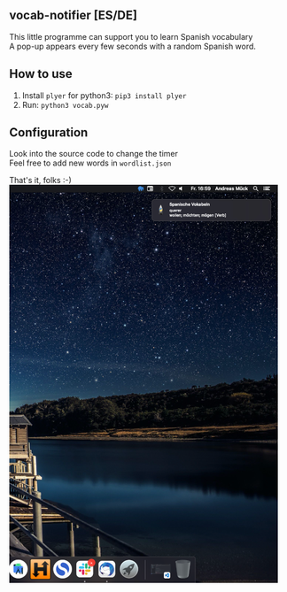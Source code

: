 ## vocab-notifier [ES/DE]
This little programme can support you to learn Spanish vocabulary<br>
A pop-up appears every few seconds with a random Spanish word.<br>

## How to use
1. Install `plyer` for python3: `pip3 install plyer`
2. Run: `python3 vocab.pyw`

## Configuration
Look into the source code to change the timer<br>
Feel free to add new words in `wordlist.json`<br>

That's it, folks :-)
<img src="demo.png">